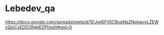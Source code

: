 # Lebedev_qa
https://docs.google.com/spreadsheets/d/1DJw6IFlt5CBvpNsZNohavvLZEWxQlzCzEDD2RekKZPI/edit#gid=0
